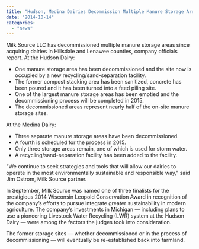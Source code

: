 ```yaml
---
title: "Hudson, Medina Dairies Decommission Multiple Manure Storage Areas"
date: "2014-10-14"
categories: 
  - "news"
---
```


Milk Source LLC has decommissioned multiple manure storage areas since acquiring dairies in Hillsdale and Lenawee counties, company officials report. At the Hudson Dairy:

- One manure storage area has been decommissioned and the site now is occupied by a new recycling/sand-separation facility.
- The former compost stacking area has been sanitized, concrete has been poured and it has been turned into a feed piling site.
- One of the largest manure storage areas has been emptied and the decommissioning process will be completed in 2015.
- The decommissioned areas represent nearly half of the on-site manure storage sites.

At the Medina Dairy:

- Three separate manure storage areas have been decommissioned.
- A fourth is scheduled for the process in 2015.
- Only three storage areas remain, one of which is used for storm water.
- A recycling/sand-separation facility has been added to the facility.

"We continue to seek strategies and tools that will allow our dairies to operate in the most environmentally sustainable and responsible way," said Jim Ostrom, Milk Source partner.

In September, Milk Source was named one of three finalists for the prestigious 2014 Wisconsin Leopold Conservation Award in recognition of the company’s efforts to pursue integrate greater sustainability in modern agriculture. The company’s investments in Michigan — including plans to use a pioneering Livestock Water Recycling (LWR) system at the Hudson Dairy — were among the factors the judges took into consideration.

The former storage sites — whether decommissioned or in the process of decommissioning — will eventually be re-established back into farmland.
